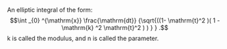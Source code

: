 An elliptic integral of the form: $$\int _{0} ^{\mathrm{x}}
\frac{\mathrm{dt}}
{\sqrt{((1- \mathrm{t}^2 )( 1 - \mathrm{k} ^2 \mathrm{t}^2 ) ) } } .$$ k
is called the modulus, and n is called the parameter.
